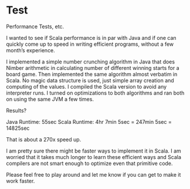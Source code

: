 Test
====

Performance Tests, etc.

I wanted to see if Scala performance is in par with Java
and if one can quickly come up to speed in writing efficient
programs, without a few month’s experience.

I implemented a simple number crunching algorithm in Java
that does Nimber arithmetic in calculating number of 
different winning starts for a board game. Then implemented 
the same algorithm almost verbatim in Scala.  No magic data
structure is used, just simple array creation and computing 
of the values. I compiled the Scala version to avoid any
interpreter runs. I turned on optimizations to both algorithms
and ran both on using the same JVM a few times.

Results?

Java Runtime: 55sec 
Scala Runtime: 4hr 7min 5sec = 247min 5sec = 14825sec 

That is about a 270x speed up. 

I am pretty sure there might be faster ways to implement
it in Scala. I am worried that it takes much longer to learn 
these efficient ways and Scala compilers are not smart 
enough to optimize even that primitive code.

Please feel free to play around and let me know if you can 
get to make it work faster.
